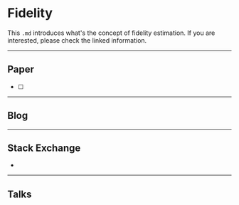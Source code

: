 # Fidelity
This `.md` introduces what's the concept of fidelity estimation. If you are interested, please check the linked information.



---
## Paper
- [ ]


---
## Blog

---
## Stack Exchange
- []()

---
## Talks
